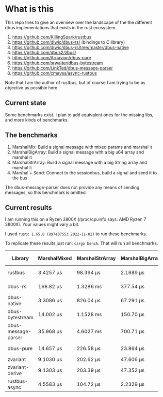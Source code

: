 # What is this
This repo tries to give an overview over the landscape of the the different dbus implementations that exists in the rust ecosystem.

1. https://github.com/KillingSpark/rustbus
1. https://github.com/diwic/dbus-rs/ (bindings to C library)
1. https://github.com/diwic/dbus-rs/tree/master/dbus-native
1. https://github.com/dbus2/zbus/
1. https://github.com/Arnavion/dbus-pure
1. https://github.com/srwalter/dbus-bytestream
1. https://github.com/LinkTed/dbus-message-parser
1. https://github.com/cmaves/async-rustbus

Note that I am the author of rustbus, but of course I am trying to be as objective as possible here.

## Current state
Some benchmarks exist. I plan to add equivalent ones for the missing libs, and more kinds of benchmarks.

## The benchmarks
1. MarshalMix: Build a signal message with mixed params and marshal it
1. MarshalBigArray: Build a signal message with a big u64 array and marshal it
1. MarshalStrArray: Build a signal message with a big String array and marshal it
1. Marshal + Send: Connect to the sessionbus, build a signal and send it to the bus

The dbus-message-parser does not provide any means of sending messages, so this benchmark is omitted.

## Current results
I am running this on a Ryzen 3800X (/proc/cpuinfo says: AMD Ryzen 7 3800X). Your values might vary a bit.

I used `rustc 1.65.0 (897e37553 2022-11-02)` to run these benchmarks.

To replicate these results just run: `cargo bench`. That will run all benchmarks.

| Library             | MarshalMixed | MarshalStrArray | MarshalBigArray | Marshal + Send |
|---------------------|--------------|-----------------|-----------------|----------------|
| rustbus             | 3.4257 µs    | 98.394 µs       | 2.1689 µs       | 132.86 µs      |
| dbus-rs             | 168.82 µs    | 1.3286 ms       | 377.54 µs       | 282.87 µs      |
| dbus-native         | 3.3086 µs    | 826.04 µs       | 67.291 µs       | 87.377 µs      |
| dbus-bytestream     | 14.002 µs    | 1.1528 ms       | 150.70 µs       | 112.88 µs      |
| dbus-message-parser | 35.968 µs    | 4.6027 ms       | 700.71 µs       | NaN            |
| dbus-pure           | 14.657 µs    | 226.58 µs       | 23.864 µs       | 90.029 µs      |
| zvariant            | 9.1030 µs    | 202.62 µs       | 47.606 µs       | NaN            |
| zvariant-derive     | 9.1303 µs    | 203.39 µs       | 47.352 µs       | NaN            |
| rustbus-async       | 4.5583 µs    | 104.72 µs       | 2.2329 µs       | 168.23 µs      |
